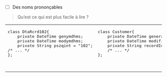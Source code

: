 
- [ ] Des noms prononçables 
> Qu’est ce qui est plus facile à lire ?
<table>
<tr>
<td>
   <pre lang="csharp">
class DtaRcrd102{
    private DateTime genymdhms;
    private DateTime modymdhms;
    private String pszqint = "102";
/* ... */
};

   </pre>
</td>
<td>
  <pre lang="csharp">
class Customer{
    private DateTime generationTimestamp;
    private DateTime modificationTimestamp;;
    private String recordId = "102";
    /* ... */
};

  </pre>
</td>
</tr>
</table>
  

